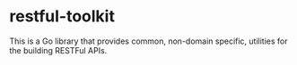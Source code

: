 # restful-toolkit
This is a Go library that provides common, non-domain specific, utilities for the building RESTFul APIs.

